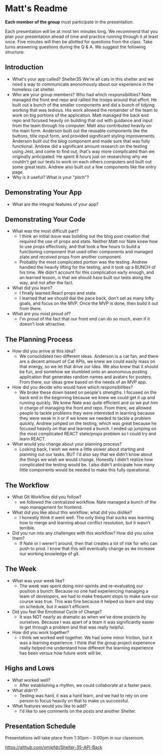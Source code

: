 # Matt's Readme

**Each member of the group** must participate in the presentation.

Each presentation will be at most ten minutes long. We recommend that you plan
your presentation ahead of time and practice running through it at least once.
Five minutes will then be allotted for questions from the class. Take turns
answering questions during the Q & A. We suggest the following structure:

## Introduction

- What's your app called? Shelter35 We're all cats in this shelter and we need a way to communicate anonomously about our experience in the homeless cat shelter.
- Who are your group members? Who had which responsibilities?
  Nate managed the front end repo and rallied the troops around that effort. He built out a bunch of the smaller components and did a bunch of tidying working that was tedious. His work allowed the remainder of the team to work on big portions of the application.
  Matt managed the back end repo and focused heavily on building that out with guidance and input from the team through his computer. Matt also contributed heavily on the main form.
  Anderson built out the reusable components like the buttons, title input form, and provided significant styling improvements. Anderson built out the blog component and made sure that was fully functional.
  Andrew did a significant amount research on the testing using Jest, and come to find out, that's way more complicated than we originally anticipated. He spent 8 hours just on researching why we couldn't get our tests to work on each others computers and built out some great tests. Andrew also built out a few components like the entry page.
- Why is it useful? What is your "pitch"?

## Demonstrating Your App

- What are the integral features of your app?

## Demonstrating Your Code

- What was the most difficult part?
  - I think an initial issue was building out the blog post creation that required the use of props and state. Neither Matt nor Nate knew how to use props effectively, and that took a few hours to build a functioning component that used other components and managed state and received props from another component.
  - Probably the most complicated portion was the testing. Andrew handled the heavily lifting for the testing, and it took up a BUNCH of his time. We didn't account for this complication early enough, and an learned lesson, is that we should have built our tests along the way, and not after the fact.
- What did you learn?
  - I finally learned React props and state.
  - I learned that we should dial the pace back, don't set as many lofty goals, and focus on the MVP. Once the MVP is done, then build it out from there.
- What are you most proud of?
  - I'm proud of the fact that our front end can do so much, even if it doesn't look attractive.

## The Planning Process

- How did you arrive at this idea?
  - We consolidated two different ideas. Anderson is a cat fan, and there are a decent amount of Cat APIs, we knew we could easily mass on that energy, so we let that drive our idea. We also knew that it should be fun, and somehow we stumbled onto an anonomous posting application that generates random names and avatars for posters. From there, our ideas grew based on the needs of an MVP app.
- How did you decide who would have which responsibilities?
  - We broke these down based on people's strengths. I focused on the back end in the beginning because we knew we could get it up and running quickly. We knew Nate was quite efficient and so we put him in charge of managing the front end repo. From there, we allowed people to tackle problems they were interested in learning because they were weak in it or if we knew we needed to tackle a problem quickly. Andrew jumped on the testing, which was great because he focused heavily on that and learned a bunch. I ended up jumping on the most complicated REACT state/props problem so I could try and learn REACT.
- What would you change about your planning process?
  - Looking back, I wish we were a little slower about starting and planning out our tasks. BUT I'd also say that we didn't know about the things we wish we would change. Honestly I didn't realize how complicated the testing would be. I also didn't anticipate how many little components would be needed to make this fully operational.

## The Workflow

- What Git Workflow did you follow?
  - we followed the centralized workflow. Nate managed a bunch of the repo management for frontend.
- What did you like about this workflow; what did you dislike?
  - I honestly think it went well. The only thing that sucks was learning how to merge and learning about conflict resolution, but it wasn't terrible.
- Did you run into any challenges with this workflow? How did you solve them?
  - If Nate or I weren't around, then that creates a lot of risk for who can push to prod. I know that this will eventually change as we increase our working knowledge of git.

## The Week

- What was your week like?
  - The week was spent doing mini-sprints and re-evaluating our position a bunch. Because no one had experiencing managing a team of developers, we had to make frequent stops to make sure our course was true. This was fine because it helped us learn and stay on schedule, but it wasn't efficient.
- Did you feel the Emotional Cycle of Change?
  - It was NOT nearly as dramatic as when we've done projects by ourselves. Because I was apart of a team it was significantly easier to get through a problem and that was really helpful.
- How did you work together?
  - I think we worked well together. We had some minor friction, but it was a learning experience. I think that the group project experience really helped me understand how different the learning experience has been versus how future work will be.

## Highs and Lows

- What worked well?
  - After establishing a rhythm, we could collaborate at a faster pace.
- What didn't?
  - Testing was hard, it was a hard learn, and we had to rely on one person to focus heavily on that to make us successful.
- What features would you like to add?
  - I'd like to see comments on the posts and another Shelter.

## Presentation Schedule

Presentations will take place from 1:30pm - 3:00pm in our classroom.

https://github.com/vmipfdr/Shelter-35-API-Back
